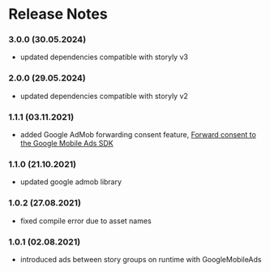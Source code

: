 # Release Notes
### 3.0.0 (30.05.2024)
* updated dependencies compatible with storyly v3

### 2.0.0 (29.05.2024)
* updated dependencies compatible with storyly v2

### 1.1.1 (03.11.2021)
* added Google AdMob forwarding consent feature, [Forward consent to the Google Mobile Ads SDK](https://integration.storyly.io/android/monetization-quick-start.html#google-admob-consent-management)

### 1.1.0 (21.10.2021)
* updated google admob library

### 1.0.2 (27.08.2021)
* fixed compile error due to asset names

### 1.0.1 (02.08.2021)
* introduced ads between story groups on runtime with GoogleMobileAds
